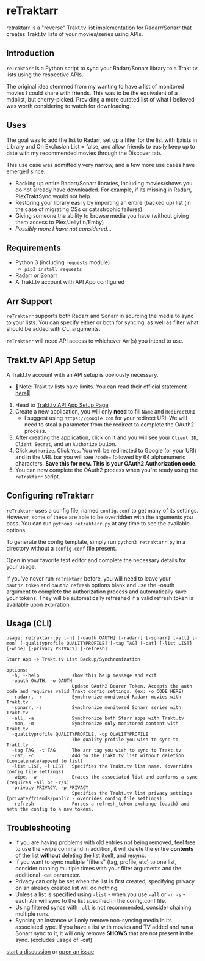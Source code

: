 # reTraktarr
retraktarr is a "reverse" Trakt.tv list implementation for Radarr/Sonarr that creates Trakt.tv lists of your movies/series using APIs.

## Introduction
`reTraktarr` is a Python script to sync your Radarr/Sonarr library to a Trakt.tv lists using the respective APIs.

The original idea stemmed from my wanting to have a list of monitored movies I could share with friends. This was to be the equivalent of a mdblist, but cherry-picked. Providing a more curated list of what **I** believed was worth considering to watch for downloading.

## Uses
The goal was to add the list to Radarr, set up a filter for the list with Exists in Library and On Exclusion List = false, and allow friends to easily keep up to date with my recommended movies through the Discover tab.

This use case was admittedly very narrow, and a few more use cases have emerged since. 
 - Backing up entire Radarr/Sonarr libraries, including movies/shows you do not already have downloaded. For example, if its missing in Radarr, PlexTraktSync would not help.
 - Restoring your library easily by importing an entire (backed up) list (in the case of migrating OSs or catastrophic failures)
 - Giving someone the ability to browse media you have (without giving them access to Plex/Jellyfin/Emby)
 - *Possibly more I have not considered...*

## Requirements

-   Python 3 (including `requests` module)
     - `pip3 install requests`
-   Radarr or Sonarr
-   A Trakt.tv account with API App configured
  
## Arr Support
`reTraktarr` supports both Radarr and Sonarr in sourcing the media to sync to your lists. You can specify either or both for syncing, as well as filter what should be added with CLI arguments. 

`reTraktarr` will need API access to whichever Arr(s) you intend to use.


## Trakt.tv API App Setup
A Trakt.tv account with an API setup is obviously necessary.
 - 🚨Note: Trakt.tv lists have limits. You can read their official statement [here](https://twitter.com/trakt/status/1536751362943332352/photo/1)🚨

1. Head to [Trakt.tv API App Setup Page](https://trakt.tv/oauth/applications)
2. Create a new application, you will only **need** to fill `Name` and `RedirectURI`
   - I suggest using `https://google.com` for your redirect URI. We will need to steal a parameter from the redirect to complete the OAuth2 process.
3. After creating the application, click on it and you will see your `Client ID`, `Client Secret`, and an `Authorize` button.
4. Click `Authorize`. Click `Yes`. You will be redirected to Google (or your URI) and in the URL bar you will see `?code=` followed by 64 alphanumeric characters. **Save this for now. This is your OAuth2 Authorization code.**
5. You can now complete the OAuth2 process when you're ready using the `reTraktarr` script.

## Configuring reTraktarr

`reTraktarr` uses a config file, named `config.conf` to get many of its settings. However, some of these are able to be overridden with the arguments you pass. You can run `python3 retraktarr.py` at any time to see the available options.

To generate the config template, simply run `python3 retraktarr.py` in a directory without a `config.conf` file present.

Open in your favorite text editor and complete the necessary details for your usage.

If you've never run `reTraktarr` before, you will need to leave your `oauth2_token` and `oauth2_refresh` options blank and use the -oauth argument to complete the authorization process and automatically save your tokens. They will be automatically refreshed if a valid refresh token is available upon expiration.

## Usage (CLI)
```
usage: retraktarr.py [-h] [-oauth OAUTH] [-radarr] [-sonarr] [-all] [-mon] [-qualityprofile QUALITYPROFILE] [-tag TAG] [-cat] [-list LIST] [-wipe] [-privacy PRIVACY] [-refresh]

Starr App -> Trakt.tv List Backup/Synchronization

options:
  -h, --help            show this help message and exit
  -oauth OAUTH, -o OAUTH
                        Update OAuth2 Bearer Token. Accepts the auth code and requires valid Trakt config settings. (ex: -o CODE_HERE)
  -radarr, -r           Synchronize monitored Radarr movies with Trakt.tv
  -sonarr, -s           Synchronize monitored Sonarr series with Trakt.tv
  -all, -a              Synchronize both Starr apps with Trakt.tv
  -mon, -m              Synchronize only monitored content with Trakt.tv
  -qualityprofile QUALITYPROFILE, -qp QUALITYPROFILE
                        The quality profile you wish to sync to Trakt.tv
  -tag TAG, -t TAG      The arr tag you wish to sync to Trakt.tv
  -cat, -c              Add to the Trakt.tv list without deletion (concatenate/append to list)
  -list LIST, -l LIST   Specifies the Trakt.tv list name. (overrides config file settings)
  -wipe, -w             Erases the associated list and performs a sync (requires -all or -r/s)
  -privacy PRIVACY, -p PRIVACY
                        Specifies the Trakt.tv list privacy settings (private/friends/public - overrides config file settings)
  -refresh              Forces a refresh_token exchange (oauth) and sets the config to a new tokens.
```

## Troubleshooting
- If you are having problems with old entries not being removed, feel free to use the -wipe command in addition, it will delete the entire **contents** of the list **without** deleting the list itself, and resync.
- If you want to sync multiple "filters" (tag, profile, etc) to one list, consider running multiple times with your filter arguments and the additional -cat parameter.
- Privacy can only be set when the list is first created, specifying privacy on an already created list will do nothing.
- Unless a list is specified using `-list` - when you use `-all` or `-r -s` - each Arr will sync to the list specified in the config.conf file.
- Using filtered syncs with `-all` is not recommended, consider chaining multiple runs.
- Syncing an instance will only remove non-syncing media in its associated type. If you have a list with movies and TV added and run a Sonarr sync to it, it will only remove **SHOWS** that are not present in the sync. (excludes usage of -cat)

  
[start a discussion](https://github.com/zakkarry/reTraktarr/discussions/new) or [open an issue](https://github.com/zakkarry/reTraktarr/issues/new)
